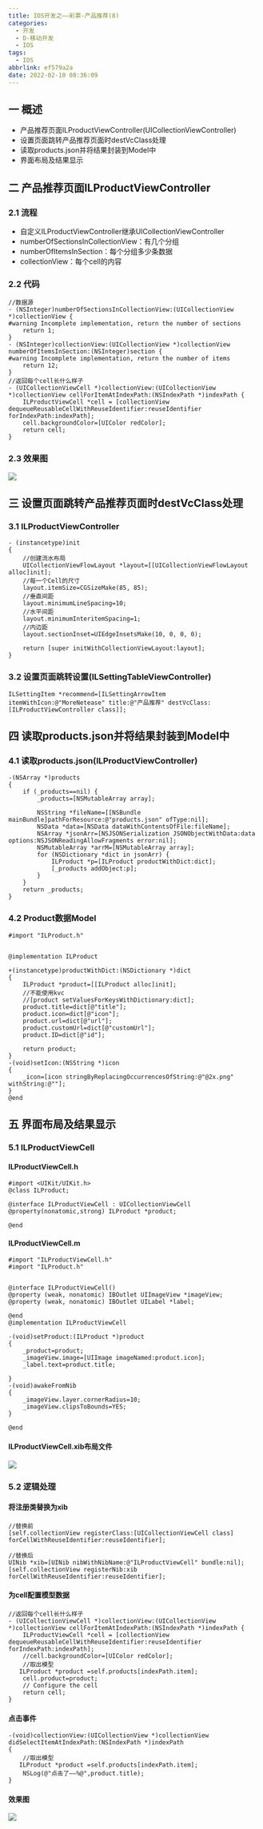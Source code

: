 ```yaml
---
title: IOS开发之——彩票-产品推荐(8)
categories:
  - 开发
  - D-移动开发
  - IOS
tags:
  - IOS
abbrlink: ef579a2a
date: 2022-02-10 08:36:09
---
```

## 一 概述

* 产品推荐页面ILProductViewController(UICollectionViewController)
* 设置页面跳转产品推荐页面时destVcClass处理
* 读取products.json并将结果封装到Model中
* 界面布局及结果显示

<!--more-->

## 二 产品推荐页面ILProductViewController

### 2.1 流程

* 自定义ILProductViewController继承UICollectionViewController
* numberOfSectionsInCollectionView：有几个分组
* numberOfItemsInSection：每个分组多少条数据
* collectionView：每个cell的内容

### 2.2 代码

```
//数据源
- (NSInteger)numberOfSectionsInCollectionView:(UICollectionView *)collectionView {
#warning Incomplete implementation, return the number of sections
    return 1;
}
- (NSInteger)collectionView:(UICollectionView *)collectionView numberOfItemsInSection:(NSInteger)section {
#warning Incomplete implementation, return the number of items
    return 12;
}
//返回每个cell长什么样子
- (UICollectionViewCell *)collectionView:(UICollectionView *)collectionView cellForItemAtIndexPath:(NSIndexPath *)indexPath {
    ILProductViewCell *cell = [collectionView dequeueReusableCellWithReuseIdentifier:reuseIdentifier forIndexPath:indexPath];
    cell.backgroundColor=[UIColor redColor];
    return cell;
}
```

### 2.3 效果图

![][1]

## 三 设置页面跳转产品推荐页面时destVcClass处理

### 3.1 ILProductViewController

```
- (instancetype)init
{
    //创建流水布局
    UICollectionViewFlowLayout *layout=[[UICollectionViewFlowLayout alloc]init];
    //每一个Cell的尺寸
    layout.itemSize=CGSizeMake(85, 85);
    //垂直间距
    layout.minimumLineSpacing=10;
    //水平间距
    layout.minimumInteritemSpacing=1;
    //内边距
    layout.sectionInset=UIEdgeInsetsMake(10, 0, 0, 0);
    
    return [super initWithCollectionViewLayout:layout];
}
```

### 3.2 设置页面跳转设置(ILSettingTableViewController)

```
ILSettingItem *recommend=[ILSettingArrowItem itemWithIcon:@"MoreNetease" title:@"产品推荐" destVcClass:[ILProductViewController class]];
```

## 四 读取products.json并将结果封装到Model中

### 4.1 读取products.json(ILProductViewController)

```
-(NSArray *)products
{
    if (_products==nil) {
        _products=[NSMutableArray array];
        
        NSString *fileName=[[NSBundle mainBundle]pathForResource:@"products.json" ofType:nil];
        NSData *data=[NSData dataWithContentsOfFile:fileName];
        NSArray *jsonArr=[NSJSONSerialization JSONObjectWithData:data options:NSJSONReadingAllowFragments error:nil];
        NSMutableArray *arrM=[NSMutableArray array];
        for (NSDictionary *dict in jsonArr) {
            ILProduct *p=[ILProduct productWithDict:dict];
            [_products addObject:p];
        }
    }
    return _products;
}
```

### 4.2 Product数据Model

```
#import "ILProduct.h"


@implementation ILProduct

+(instancetype)productWithDict:(NSDictionary *)dict
{
    ILProduct *product=[[ILProduct alloc]init];
    //不能使用kvc
    //[product setValuesForKeysWithDictionary:dict];
    product.title=dict[@"title"];
    product.icon=dict[@"icon"];
    product.url=dict[@"url"];
    product.customUrl=dict[@"customUrl"];
    product.ID=dict[@"id"];

    return product;
}
-(void)setIcon:(NSString *)icon
{
    _icon=[icon stringByReplacingOccurrencesOfString:@"@2x.png" withString:@""];
}
@end
```

## 五 界面布局及结果显示

### 5.1 ILProductViewCell

#### ILProductViewCell.h

```
#import <UIKit/UIKit.h>
@class ILProduct;

@interface ILProductViewCell : UICollectionViewCell
@property(nonatomic,strong) ILProduct *product;

@end
```

#### ILProductViewCell.m

```
#import "ILProductViewCell.h"
#import "ILProduct.h"


@interface ILProductViewCell()
@property (weak, nonatomic) IBOutlet UIImageView *imageView;
@property (weak, nonatomic) IBOutlet UILabel *label;

@end
@implementation ILProductViewCell

-(void)setProduct:(ILProduct *)product
{
    _product=product;
    _imageView.image=[UIImage imageNamed:product.icon];
    _label.text=product.title;
    
}
-(void)awakeFromNib
{
    _imageView.layer.cornerRadius=10;
    _imageView.clipsToBounds=YES;
}

@end
```

#### ILProductViewCell.xib布局文件

![][2]

### 5.2 逻辑处理

#### 将注册类替换为xib

```
//替换前
[self.collectionView registerClass:[UICollectionViewCell class] forCellWithReuseIdentifier:reuseIdentifier];

//替换后
UINib *xib=[UINib nibWithNibName:@"ILProductViewCell" bundle:nil];
[self.collectionView registerNib:xib forCellWithReuseIdentifier:reuseIdentifier];
```

#### 为cell配置模型数据

```
//返回每个cell长什么样子
- (UICollectionViewCell *)collectionView:(UICollectionView *)collectionView cellForItemAtIndexPath:(NSIndexPath *)indexPath {
    ILProductViewCell *cell = [collectionView dequeueReusableCellWithReuseIdentifier:reuseIdentifier forIndexPath:indexPath];
    //cell.backgroundColor=[UIColor redColor];
    //取出模型
   ILProduct *product =self.products[indexPath.item];
    cell.product=product;
    // Configure the cell
    return cell;
}
```

#### 点击事件

```
-(void)collectionView:(UICollectionView *)collectionView didSelectItemAtIndexPath:(NSIndexPath *)indexPath
{
    //取出模型
   ILProduct *product =self.products[indexPath.item];
    NSLog(@"点击了——%@",product.title);
}
```

#### 效果图
![][3]


[1]:https://fastly.jsdelivr.net/gh/PGzxc/CDN@master/blog-ios/ios-caipiao-productview-controller.png
[2]:https://fastly.jsdelivr.net/gh/PGzxc/CDN@master/blog-ios/ios-caipiao-productview-cell-xib.png
[3]:https://fastly.jsdelivr.net/gh/PGzxc/CDN@master/blog-ios/ios-caipiao-productview-preview.png